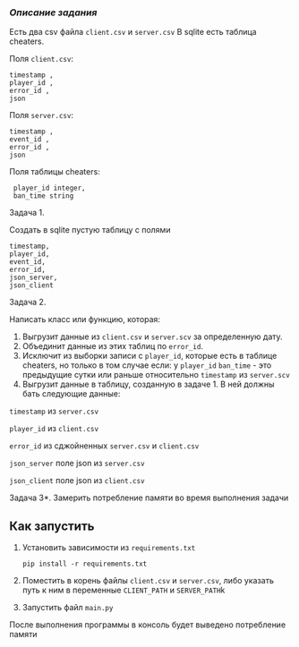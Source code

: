### _Описание задания_
Есть два csv файла `client.csv` и `server.csv`
В sqlite есть таблица cheaters.

Поля `client.csv`:

    timestamp ,
    player_id ,
    error_id ,
    json

Поля `server.csv`:

    timestamp ,
    event_id ,
    error_id ,
    json

Поля таблицы cheaters:

     player_id integer,
     ban_time string



Задача 1.

Создать в sqlite пустую таблицу с полями

    timestamp,
    player_id,
    event_id,
    error_id,
    json_server,
    json_client



Задача 2.

Написать класс или функцию, которая:

1) Выгрузит данные из `client.csv` и `server.scv` за определенную дату.
2) Объединит данные из этих таблиц по `error_id`.
3) Исключит из выборки записи с `player_id`, которые есть в таблице  cheaters,
   но только в том случае если:
   у `player_id` `ban_time` - это предыдущие сутки или раньше относительно `timestamp` из `server.scv`
4) Выгрузит данные в таблицу, созданную в задаче 1. В ней должны бать следующие данные:

`timestamp` из `server.csv`

`player_id` из `client.csv`

`error_id`  из сджойненных `server.csv` и `client.csv`

`json_server` поле json из `server.csv`

`json_client` поле json из `client.csv`


Задача 3*.
Замерить потребление памяти во время выполнения задачи


## **Как запустить**
1. Установить зависимости из `requirements.txt`

   `pip install -r requirements.txt`
2. Поместить в корень файлы `client.csv` и `server.csv`, либо указать путь к ним
в переменные `CLIENT_PATH` и `SERVER_PATH`k
2. Запустить файл `main.py`

После выполнения программы в консоль будет выведено потребление памяти